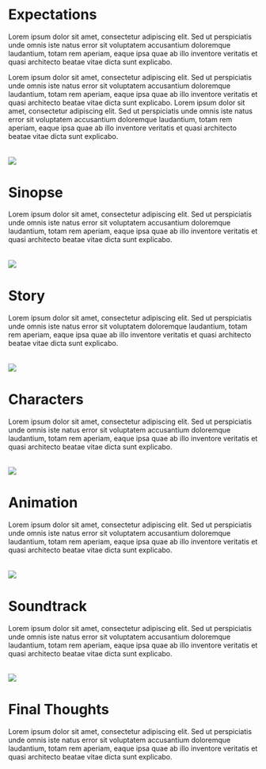 <div>
  <h1> Expectations </h1>
  <p> Lorem ipsum dolor sit amet, consectetur adipiscing elit. Sed ut perspiciatis unde omnis iste natus error sit voluptatem accusantium doloremque laudantium, totam rem aperiam, eaque ipsa quae ab illo inventore veritatis et quasi architecto beatae vitae dicta sunt explicabo. </p>
  <p> Lorem ipsum dolor sit amet, consectetur adipiscing elit. Sed ut perspiciatis unde omnis iste natus error sit voluptatem accusantium doloremque laudantium, totam rem aperiam, eaque ipsa quae ab illo inventore veritatis et quasi architecto beatae vitae dicta sunt explicabo. Lorem ipsum dolor sit amet, consectetur adipiscing elit. Sed ut perspiciatis unde omnis iste natus error sit voluptatem accusantium doloremque laudantium, totam rem aperiam, eaque ipsa quae ab illo inventore veritatis et quasi architecto beatae vitae dicta sunt explicabo. </p>
</div>

<em>
  <h6></h6>
  <img src="/icons/moon.png">
  <h6></h6>
</em>

<div>
  <h1> Sinopse </h1>
  <p> Lorem ipsum dolor sit amet, consectetur adipiscing elit. Sed ut perspiciatis unde omnis iste natus error sit voluptatem accusantium doloremque laudantium, totam rem aperiam, eaque ipsa quae ab illo inventore veritatis et quasi architecto beatae vitae dicta sunt explicabo. </p>
</div>

<em>
  <h6></h6>
  <img src="/icons/moon.png">
  <h6></h6>
</em>

<div>
  <h1> Story </h1>
  <p> Lorem ipsum dolor sit amet, consectetur adipiscing elit. Sed ut perspiciatis unde omnis iste natus error sit voluptatem doloremque laudantium, totam rem aperiam, eaque ipsa quae ab illo inventore veritatis et quasi architecto beatae vitae dicta sunt explicabo. </p>
</div>

<em>
  <h6></h6>
  <img src="/icons/moon.png">
  <h6></h6>
</em>

<div>
  <h1> Characters </h1>
  <p> Lorem ipsum dolor sit amet, consectetur adipiscing elit. Sed ut perspiciatis unde omnis iste natus error sit voluptatem accusantium doloremque laudantium, totam rem aperiam, eaque ipsa quae ab illo inventore veritatis et quasi architecto beatae vitae dicta sunt explicabo. </p>

</div>

<em>
  <h6></h6>
  <img src="/icons/moon.png">
  <h6></h6>
</em>

<div>
  <h1> Animation </h1>
  <p> Lorem ipsum dolor sit amet, consectetur adipiscing elit. Sed ut perspiciatis unde omnis iste natus error sit voluptatem accusantium doloremque laudantium, totam rem aperiam, eaque ipsa quae ab illo inventore veritatis et quasi architecto beatae vitae dicta sunt explicabo. </p>
</div>

<em>
  <h6></h6>
  <img src="/icons/moon.png">
  <h6></h6>
</em>

<div>
  <h1> Soundtrack </h1>
  <p> Lorem ipsum dolor sit amet, consectetur adipiscing elit. Sed ut perspiciatis unde omnis iste natus error sit voluptatem accusantium doloremque laudantium, totam rem aperiam, eaque ipsa quae ab illo inventore veritatis et quasi architecto beatae vitae dicta sunt explicabo. </p>
</div>

<em>
  <h6></h6>
  <img src="/icons/moon.png">
  <h6></h6>
</em>

<div>
  <h1> Final Thoughts </h1>
  <p> Lorem ipsum dolor sit amet, consectetur adipiscing elit. Sed ut perspiciatis unde omnis iste natus error sit voluptatem accusantium doloremque laudantium, totam rem aperiam, eaque ipsa quae ab illo inventore veritatis et quasi architecto beatae vitae dicta sunt explicabo. </p>
</div>
